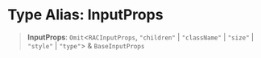# Type Alias: InputProps

> **InputProps**: `Omit`\<`RACInputProps`, `"children"` \| `"className"` \| `"size"` \| `"style"` \| `"type"`\> & `BaseInputProps`
